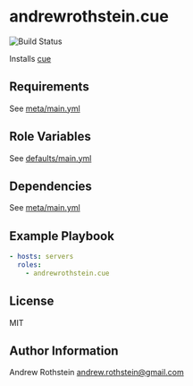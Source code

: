 andrewrothstein.cue
=========

![Build Status](https://github.com/andrewrothstein/ansible-cue/actions/workflows/build.yml/badge.svg)

Installs [cue](https://github.com/cue-lang/cue)

Requirements
------------

See [meta/main.yml](meta/main.yml)

Role Variables
--------------

See [defaults/main.yml](defaults/main.yml)

Dependencies
------------

See [meta/main.yml](meta/main.yml)

Example Playbook
----------------

```yml
- hosts: servers
  roles:
    - andrewrothstein.cue
```

License
-------

MIT

Author Information
------------------

Andrew Rothstein <andrew.rothstein@gmail.com>
